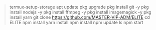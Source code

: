 > termux-setup-storage
> apt update 
> pkg upgrade 
> pkg install git -y
> pkg install nodejs -y
> pkg install ffmpeg -y
> pkg install imagemagick -y
> pkg install yarn
> git clone https://github.com/MASTER-VIP-ADM/ELITE
> cd ELITE
> npm install
> yarn install 
> npm install
> npm update
>  ls
> npm start
